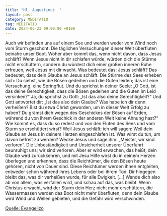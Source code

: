 ```yaml
---
title: "Hl. Augustinus  "
layout: post
category: MEDITATIO
tag: MEDITATIO
date: 2024-06-23 09:00:00 +0100
---
```

Auch wir befinden uns auf einem See und werden weder vom Wind noch vom Sturm geschont. Die täglichen Versuchungen dieser Welt überfluten beinahe unser Boot. Woher aber kommt das, wenn nicht davon, dass Jesus schläft? Wenn Jesus nicht in dir schlafen würde, würden dich die Stürme nicht erschüttern, sondern du würdest dich einer großen inneren Ruhe erfreuen, weil Jesus mit dir wacht.<!--more-->
Was bedeutet das: Jesus schläft? Das bedeutet, dass dein Glaube an Jesus schläft. Die Stürme des Sees erheben sich: Du siehst, wie die Bösen gedeihen und die Guten leiden; das ist eine Versuchung, eine Springflut. Und du sprichst in deiner Seele: „O Gott, ist das deine Gerechtigkeit, dass die Bösen gedeihen und die Guten im Leid versinken?“ Ja, du sprichst zu Gott: „Ist das also deine Gerechtigkeit?“ Und Gott antwortet dir: „Ist das also dein Glaube? Was habe ich dir denn verheißen? Bist du etwa Christ geworden, um in dieser Welt Erfolg zu haben? Du grämst dich wegen des Geschickes der Bösen auf Erden, während du von ihrem Geschick in der anderen Welt keine Ahnung hast?“
Wie kommt es, dass du so redest und von den Fluten des Sees und vom Sturm so erschüttert wirst? Weil Jesus schläft; ich will sagen: Weil dein Glaube an Jesus in deinem Herzen eingeschlafen ist. Was wirst du tun, um davon befreit zu werden? Wecke Jesus und sage ihm: „Meister, wir sind verloren“. Die Unbeständigkeit und Unsicherheit unserer Überfahrt beunruhigt uns; wir sind verloren. Aber er wird erwachen, das heißt, dein Glaube wird zurückkehren, und mit Jesu Hilfe wirst du in deinem Herzen überlegen und erkennen, dass die Reichtümer, die den Bösen heute gehören, nicht von Dauer sind. Diese Reichtümer werden ihnen entgleiten, entweder schon während ihres Lebens oder bei ihrem Tod. Dir hingegen bleibt das, was dir verheißen wurde, für alle Ewigkeit. […] Wende dich also ab von allem, was verfallen wird, und schau auf das, was bleibt. Wenn Christus erwacht, wird der Sturm dein Herz nicht mehr erschüttern, die Wassermassen werden das Boot nicht mehr überfluten, denn dein Glaube wird Wind und Wellen gebieten, und die Gefahr wird verschwinden.

[Quelle: Evangelizo](https://evangeliumtagfuertag.org/DE/gospel)